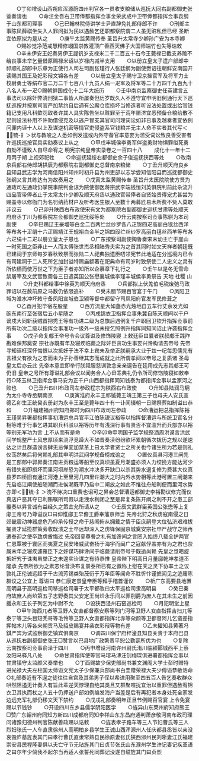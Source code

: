 <!-- { "loadSidebar": true } -->
　　○丁卯增设山西朔应浑源蔚四州判官各一员收支粮储从巡抚大同右副都御史张蓥奏请也
　　○命注金吾右卫带俸都指挥佥事金荣武成中卫带俸都指挥佥事袁纲于山东都司理事
　　○己巳翰林院侍讲学士尹直辞免礼部侍郎不许
　　○刑部主事陈凤薛祺坐失入人罪问拟为民以遇赦乞还职都察院谓二人虽无赃私但已经  圣断宜依原拟为是从之
　　○庚午太监黄赐传奉  圣旨升太常寺少卿孙广安为本寺卿
　　○赐妙觉净范戒慧精修翊国崇教灌顶广善西天佛子大国师端竹也失等诰敕
　　○辛未伊安王妃奏男伊王諟钒岁支禄米二千二百五十石今王薨禄已截支养赡不给丧事未举乞量借原赐禄米诏以岁禄内减半支用
　　○以册立皇太子遣户部郎中祁顺礼部郎中乐章为正使行人司左司副张瑾行人张廷纲为副使赍诏往朝鲜安南国开读赐其国王及妃彩叚文锦各有差
　　○以册立皇太子赐守卫京操官军及将军力士校尉勇士等绢布官二万二千七百八十九员人绢一疋军及将军等二十万四千九百九十八名人布一疋○赐朝鲜国成化十二年大统历
　　○壬申南京监察御史任英建言五事法司以除奸弊清刑狱二事皆人所屡奏但历岁既久人不遵守宜申明旧例通行天下巡抚巡按并按察司官严加禁约自后遇有公廨仓库损坏当修造者听设法处置或出给官钱籍记支用凡科歛罚取者许其人具实陈告坐以赃罪至于荒年赈济宜悉预备仓粮给散不足则设法补用不许劝借侵克及以逃户冒支其官司问理词讼如非已事及越奏者宜依例问罪内诬十人以上及谋逆机密等情官吏侵盗系官钱粮并无主人命不实者其代写＜锍-釒＞状与教唆之人悉如例发遣或内外守备官率意妄为滥受词讼致良善受害者许巡抚巡按官具实劾奏议上从之
　　○甲戌丰城侯李勇军伴盗勇财物惧罪缢死勇自劾不谨致人自尽命宥之
明宪宗纯皇帝实录卷之一百四十八
　　成化十一年十二月丙子朔  上视郊祀牲
　　○命巡抚延绥右都御史余子俊巡抚狭西等处
　　○改南京兵部右侍郎胡拱辰为都察院右副都御史总督南京粮储
　　○丁丑升顺天府良乡县知县武志学为河南信阳州知州时初升县为州吏部以志学尝知信阳县而巡抚都御史张纲又言其练达有为故奏用之
　　○戊寅太监黄赐传奉  圣旨升太医院院使方贤为通政司左通政仍掌院事院判金谅为院使御医蒋宗武李端钱恒刘英俱院判前此杂流升四品官带俸者止于太常太仆少卿及顺天府丞以通政官带俸者自贤始贤得宠尤甚尝为赐盖寺以修衙门为名罚纳药材户及听考医生银人至数十两募匠易木所费不赀人莫敢非议云
　　○己卯升陕西右布政使宋有文为都察院右副都御史巡抚甘肃等处顺天府府丞丁川为都察院左佥都御史巡抚绥等处
　　○升云南按察司佥事陈骐为本司副使
　　○辛巳赐辽王豪墭等白金二百两纻丝纱罗各八疋锦四疋高丽白氁丝西洋等布各十疋绢十六疋赐靖江王规裕白金半之锦四叚纻丝纱罗高丽白氁丝西羊等布各六疋绢十二疋以册立皇太子恩也
　　○广东按察司副使陶鲁奏宋末幼主亡于崖山一时死国之臣非止一人而太傅张世杰丞相陆秀夫实为之首其同时如文天祥者朝廷既已建祠于京师每岁春秋致祭而张陆二人祀典独遗臣叨领宪节此地适在分巡境内已令有司建祠于二人死所乞加封谥特赐庙额著在祀典命有司岁时致祭使二人忠义之灵有所依栖而使万世之下为臣子者亦知所以企慕章下礼行之
　　○壬午以是冬无雪命禁屠宰及文武官致斋各三日遣英国公张懋襄城侯李瑾丰城侯李勇祭告  天地  社稷  山川
　　○升吏科都给事中徐英为顺天府府丞
　　○兵部拟上伏羗伯毛锐废弛马政罪诏以在赦前原之马数仍依限追补
　　○癸未腊节赐百官宴于午门
　　○凤阳卫城为淮水冲坏敕守备凤阳宣城伯卫颍等督中都留守司凤阳府官发军民修葺之
　　○乙酉月犯毕宿左股星
　　○西方流星大如盏赤光烛地自五车行丈余发光如碗东南行至张宿后五小星随之
　　○丙戌锦衣卫指挥佥事朱冀自陈天顺间以千户谪戍大同斩获贼首把秃王等有功进二级为总旗后遇例复千户职回卫钦升指挥佥事前所有功次二级以指挥佥事准功一级外一级未授乞照例升指挥同知同诏止许袭指挥佥事
　　○戊子命复郕王帝号令会议尊谥及修饰陵寝  上敕廷臣曰曩者朕叔郕王践阼戡难保邦奠安  宗社亦既有年及寝疾临薨之际奸臣贪功生事妄兴谗构请去帝号  先帝寻知诬枉深怀悔恨以次抵奸于法不幸上宾未及举正朕嗣承大业于兹一纪每思儒先有言祖父有欲为之志而未为子孙善继其志而成就之此所谓孝间以帝号之复质诸  圣母皇太后亦云此  先帝本意宜即举行朕祗服慈训敦念亲亲诞告在廷用成先志其郕王可仍旧  皇帝之号所有尊谥礼部会议以闻务合人心毌乖典礼仍令所司修饬陵寝如敕奉行○降玉林卫指挥佥事马安为正千户山西都指挥同知钱泰为都指挥佥事以孟家河之败也
　　○己丑升四川布政司左参政程宗为陕西右布政使
　　○升知县陆润马駉为太仆寺寺丞駉南京
　　○庚寅淮府永丰王祁钺薨王靖王第三子也母夫人安氏宣德乙卯生正统癸亥册封为永丰王至是薨年四十有一讣闻辍朝一日赐祭葬如制谥曰恭和
　　○升福建福州府知府郑时为四川布政司左参政
　　○命漕运把总指挥陈裕王瑾吴昇署都指挥事初漕运总兵官平江伯陈锐议裕等以指挥督漕运与所统卫官名分相等难于行事乞进其职兵科驳以裕等历年有浅深行事有贤否不宜滥升而兵部亦以裕等别无军功为言  上不从而有是命
　　○辛卯命申明国子监学规祭酒周洪谟言洪武间学规整严士风忠厚顷来浇浮竞躁大不如昔奏渎纷纷欲坏累朝循次拨历之规以遂速达之计且群造谤言肆无忌惮宜加禁革上曰太学者贤士之所关也今诸生所为若是则礼仪荡然矣后将何赖礼部其申明洪武间学规备榜戒谕之
　　○置仪真县河港三闸先是工部郎中郭昇奏江南进贡粮运等船至仪真坝虽夏月潮盛亦须人力绞挽方能达河少有错失船即损坏而里河坝岸恐为潮水冲决多开缺口以杀其势水退复修为费甚大仪真县罗四桥旧有通江河港上至里河几四里许潮大之时内外水势相等此港可置三闸潮来先启临江闸使船随潮而进俟潮既平乃启中二闸放之如此不惟往舟船利便而里河水势亦即＜锍-釒＞洩不待决口重费也诏可之昇会总督漕运都御史李裕勘议修完而仪真店户恶其夺已利贿嘱所司假以走洩水利闭之至是昇复条陈开闸之利不开之患工部覆奏以昇言诚有益经久之策宜允所请从之
　　○壬辰文武群臣英国公张懋等上复郕王帝号乃尊谥议□曰仰惟郕王早儋王爵奉藩京师当  先帝北狩之秋虏寇南侵之日郊畿震动神器虚危乃仰承传授之命于慈闱俯从拥戴之情于臣庶嗣登大位弘济艰难拔擢贤才延揽群策旁收既溃之士卒远却深入之虏锋保固京城奠安宗社申严战守之师再遣奉迎之使卒致虏酋悔过  先帝回銮尊餋之礼有加谗间之言罔入始终八载全护两官仁恩覃被于寰区而夷夏之民安堵威武奋扬于海宇而闽广之寇献俘盖亦有为之君也奈属末年之寝疾遽罹臣下之奸谋巧肆谗间于临薨请削帝号于既逝尚赖  先皇之觉晤旋抵奸宄于诛夷虽举正之未遑实诒谋之有待恭惟  皇帝陛下明高日月量廓乾坤孝道丕隆承  先帝所欲为之素志纶音涣布复景泰所已有之徽称上慰在天之灵下协率土之议敦礼正伦诚远超于千古流芳锡类殆茂衍于万年臣等闻命不胜忻忭谨摭闻见之迹庸陈群议之公宜上  尊谥曰  恭仁康定景皇帝臣等拜手稽首谨议
　　○析广东高要县地置高明县于高明巡检司移巡检司署于太平都改曰太平巡检司隶高明县
　　○癸巳秦府故庶人尚炌第五子志野奏其父安定王尚炌永乐间以罪削爵为庶人在其未生之前因援永和王长子列乞为中尉不允
　　○设狭西泾州石窑巡检司
　　○月犯明堂上星
　　○甲午海西兀者等卫野人女直都督察安察等列门河等卫野人女直指挥吉扫兀等泰宁等卫头目短秃哥等毛怜等卫野人女直都指挥北赤等朵颜等卫都督阿儿乞蛮差指挥帖木儿等各来朝贡马及貂皮赐宴并袭衣彩叚等物有差
　　○乙未擢知县黄著冯錤严宾为试监察御史镇宾俱南京
　　○调四川保宁府梓潼县知县关贵于本府巴县从巡抚右副都御史张王□赞言以巴县地广政繁贵平恕公勤寔所优为也
　　○复除云南按察司佥事俞泽于四川
　　○丙申增设河南许州尉氏洧川临颍郾城西平上蔡汝阳马驿凡八处
　　○命甘肃指挥使等官马瑢马溥汪钊梅琛俱进署都指挥佥事以甘肃镇守太监颜义奏举也
　　○丁酉赐故少保吏部尚书兼文渊阁大学士彭时赠特进光禄大夫左柱国太师谥文宪太子少保兼兵部尚书白圭赠荣禄大夫少傅谥恭敏诰命○礼部奏近有不逞之徒往往自宫及其弟男子侄以希进用聚至四五百人告乞奏收群众哄然阻遏无计奏入有旨此辈逆天悖理自绝其类且又群聚喧扰宜治以重罪但遇赦宥锦衣卫其执而杖之人五十仍押送户部如例编发海户当差是后有再犯者本身处死全家发边远充军礼部仍移文天下禁约
　　○戊戌礼部奏明年正旦节例赐百官宴  上令免宴赐以节钱钞
　　○开设四川东乡县儒学阴阳医学
　　○旌异山东莱州府知府熊王□赞广东韶州府同知方新四川成都府同知李祥山东东昌府通判萧彦敬河南布政司理问诸豫归德州判官陈献善政赐以诰敕
　　○旌表孝子路车等三人节妇曹氏等三人烈妇张氏一人车直隶徐州人高明柏乡县学生王诚山西浑源州人任庆都县丞皆以亲没哀毁庐墓旌表其门曰孝行曹氏直隶常熟县民徐原妻张氏狭西邠州民刘晣妻江氏福建崇安县民程隆妻俱以夫亡守节无玷旌其门曰贞节张氏山东濮州学生许记妻记疾革语之曰尔年少倘我不起尔当再适人张誓死同葬记没遂自缢旌其门曰贞烈
